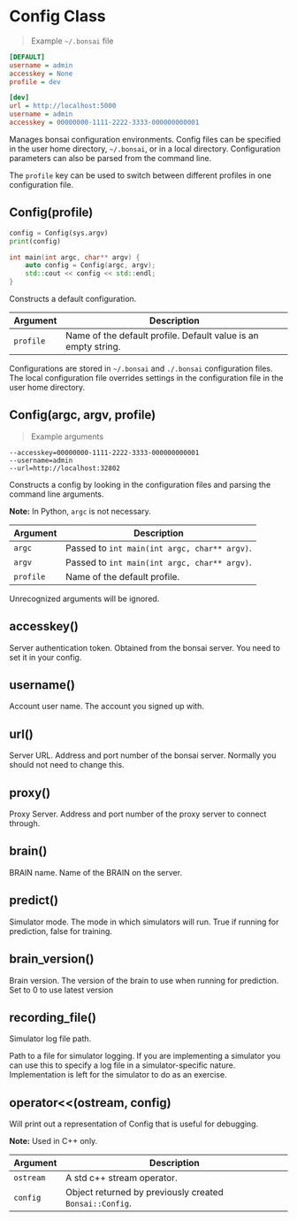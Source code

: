 # Config Class

> Example `~/.bonsai` file
    
```ini
[DEFAULT]
username = admin
accesskey = None
profile = dev

[dev]
url = http://localhost:5000
username = admin
accesskey = 00000000-1111-2222-3333-000000000001
```

Manages bonsai configuration environments.
Config files can be specified in the user home directory, `~/.bonsai`,
or in a local directory. Configuration parameters can also be parsed from
the command line.

The `profile` key can be used to switch between different profiles in
one configuration file.

## Config(profile)
    
```python
config = Config(sys.argv)
print(config)
```

```cpp
int main(int argc, char** argv) {
    auto config = Config(argc, argv);
    std::cout << config << std::endl;
}
```

Constructs a default configuration.

| Argument | Description |
| --- | --- |
|`profile` | Name of the default profile. Default value is an empty string. |

Configurations are stored in `~/.bonsai` and `./.bonsai` configuration files.
The local configuration file overrides settings in the configuration file in the user home directory.

## Config(argc, argv, profile)

>Example arguments

```
--accesskey=00000000-1111-2222-3333-000000000001
--username=admin
--url=http://localhost:32802
```

Constructs a config by looking in the configuration files and parsing the command line arguments.

**Note:** In Python, `argc` is not necessary.

| Argument | Description |
| --- | --- |
| `argc` | Passed to `int main(int argc, char** argv)`.|
| `argv` | Passed to `int main(int argc, char** argv)`.|
| `profile` | Name of the default profile.|

Unrecognized arguments will be ignored.

## accesskey()

Server authentication token.
Obtained from the bonsai server. You need to set it in your config.

## username()

Account user name.
The account you signed up with.

## url()

Server URL.
Address and port number of the bonsai server. Normally you should not need to change this.

## proxy()

Proxy Server.
Address and port number of the proxy server to connect through.

## brain()

BRAIN name.
Name of the BRAIN on the server.

## predict()

Simulator mode.
The mode in which simulators will run. True if running for prediction, false for training.

## brain_version()

Brain version.
The version of the brain to use when running for prediction. Set to 0 to use latest version

## recording_file()

Simulator log file path. 

Path to a file for simulator logging. If you are implementing a simulator you can use this to specify a log file in a simulator-specific nature. 
Implementation is left for the simulator to do as an exercise.

## operator<<(ostream, config)

Will print out a representation of Config that is useful for debugging.

**Note:** Used in C++ only.

| Argument | Description |
| --- | --- |
| `ostream` | A std c++ stream operator. |
| `config` | Object returned by previously created `Bonsai::Config`. |

